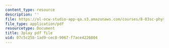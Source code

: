 ```yaml
---
content_type: resource
description: ''
file: https://ol-ocw-studio-app-qa.s3.amazonaws.com/courses/8-03sc-physics-iii-vibrations-and-waves-fall-2016/07c5c25b1ad9cec89067f7ace4226804_T2n6fVybLcU.pdf
file_type: application/pdf
resourcetype: Document
title: 3play pdf file
uid: 07c5c25b-1ad9-cec8-9067-f7ace4226804
---
```

